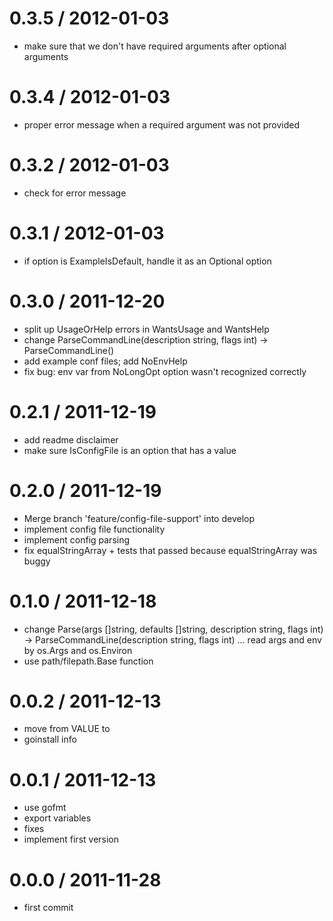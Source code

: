 
0.3.5 / 2012-01-03
==================

  * make sure that we don't have required arguments after optional arguments

0.3.4 / 2012-01-03
==================

  * proper error message when a required argument was not provided

0.3.2 / 2012-01-03
==================

  * check for error message

0.3.1 / 2012-01-03
==================

  * if option is ExampleIsDefault, handle it as an Optional option

0.3.0 / 2011-12-20
==================

  * split up UsageOrHelp errors in WantsUsage and WantsHelp
  * change ParseCommandLine(description string, flags int) -> ParseCommandLine()
  * add example conf files; add NoEnvHelp
  * fix bug: env var from NoLongOpt option wasn't recognized correctly

0.2.1 / 2011-12-19
==================

  * add readme disclaimer
  * make sure IsConfigFile is an option that has a value

0.2.0 / 2011-12-19
==================

  * Merge branch 'feature/config-file-support' into develop
  * implement config file functionality
  * implement config parsing
  * fix equalStringArray + tests that passed because equalStringArray was buggy

0.1.0 / 2011-12-18
==================

  * change Parse(args []string, defaults []string, description string, flags int) -> ParseCommandLine(description string, flags int) ... read args and env by os.Args and os.Environ
  * use path/filepath.Base function

0.0.2 / 2011-12-13
==================

  * move from VALUE to <value>
  * goinstall info

0.0.1 / 2011-12-13
==================

  * use gofmt
  * export variables
  * fixes
  * implement first version

0.0.0 / 2011-11-28
==================

  * first commit
